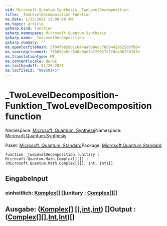 ```yaml
---
uid: Microsoft.Quantum.Synthesis._TwoLevelDecomposition
title: _TwoLevelDecomposition-Funktion
ms.date: 1/23/2021 12:00:00 AM
ms.topic: article
qsharp.kind: function
qsharp.namespace: Microsoft.Quantum.Synthesis
qsharp.name: _TwoLevelDecomposition
qsharp.summary: ''
ms.openlocfilehash: 5f04f902801c044aa9b0edc78564420625d8fb84
ms.sourcegitcommit: 71605ea9cc630e84e7ef29027e1f0ea06299747e
ms.translationtype: MT
ms.contentlocale: de-DE
ms.lasthandoff: 01/26/2021
ms.locfileid: "98859145"
---
```

# <a name="_twoleveldecomposition-function"></a><span data-ttu-id="d37f0-102">_TwoLevelDecomposition-Funktion</span><span class="sxs-lookup"><span data-stu-id="d37f0-102">_TwoLevelDecomposition function</span></span>

<span data-ttu-id="d37f0-103">Namespace: [Microsoft. Quantum. Synthese](xref:Microsoft.Quantum.Synthesis)</span><span class="sxs-lookup"><span data-stu-id="d37f0-103">Namespace: [Microsoft.Quantum.Synthesis](xref:Microsoft.Quantum.Synthesis)</span></span>

<span data-ttu-id="d37f0-104">Paket: [Microsoft. Quantum. Standard](https://nuget.org/packages/Microsoft.Quantum.Standard)</span><span class="sxs-lookup"><span data-stu-id="d37f0-104">Package: [Microsoft.Quantum.Standard](https://nuget.org/packages/Microsoft.Quantum.Standard)</span></span>




```qsharp
function _TwoLevelDecomposition (unitary : Microsoft.Quantum.Math.Complex[][]) : (Microsoft.Quantum.Math.Complex[][], Int, Int)[]
```


## <a name="input"></a><span data-ttu-id="d37f0-105">Eingabe</span><span class="sxs-lookup"><span data-stu-id="d37f0-105">Input</span></span>

### <a name="unitary--complex"></a><span data-ttu-id="d37f0-106">einheitlich: [Komplex](xref:Microsoft.Quantum.Math.Complex)[] []</span><span class="sxs-lookup"><span data-stu-id="d37f0-106">unitary : [Complex](xref:Microsoft.Quantum.Math.Complex)[][]</span></span>





## <a name="output--complexintint"></a><span data-ttu-id="d37f0-107">Ausgabe: ([Komplex](xref:Microsoft.Quantum.Math.Complex)[] [],[int](xref:microsoft.quantum.lang-ref.int),[int](xref:microsoft.quantum.lang-ref.int)) []</span><span class="sxs-lookup"><span data-stu-id="d37f0-107">Output : ([Complex](xref:Microsoft.Quantum.Math.Complex)[][],[Int](xref:microsoft.quantum.lang-ref.int),[Int](xref:microsoft.quantum.lang-ref.int))[]</span></span>

